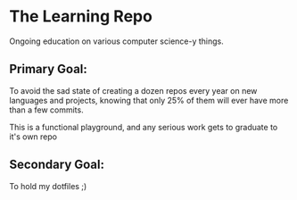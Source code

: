 # The Learning Repo

Ongoing education on various computer science-y things.

## Primary Goal: 
To avoid the sad state of creating a dozen repos every year on new languages and projects, knowing that only 25% of them will ever have more than a few commits.

This is a functional playground, and any serious work gets to graduate to it's own repo

## Secondary Goal:
To hold my dotfiles ;)
